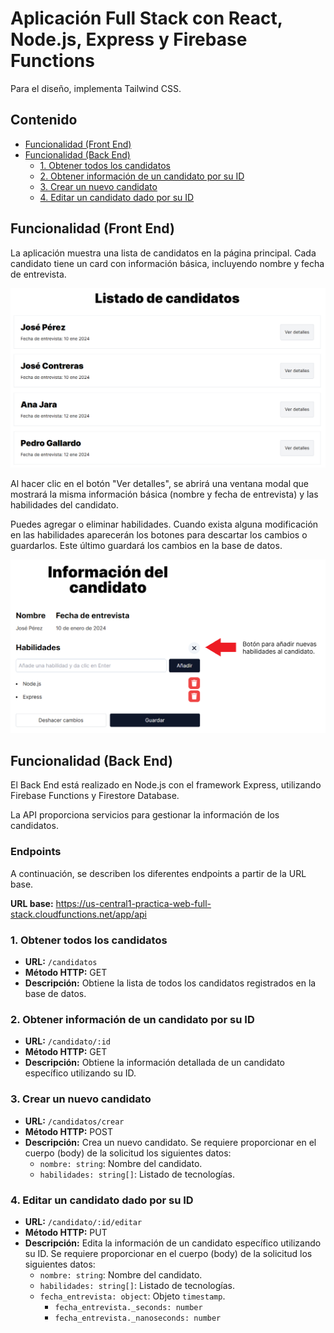 # Aplicación Full Stack con React, Node.js, Express y Firebase Functions

Para el diseño, implementa Tailwind CSS.

## Contenido

- [Funcionalidad (Front End)](#funcionalidad-front-end)
- [Funcionalidad (Back End)](#funcionalidad-back-end)
  - [1. Obtener todos los candidatos](#1-obtener-todos-los-candidatos)
  - [2. Obtener información de un candidato por su ID](#2-obtener-información-de-un-candidato-por-su-id)
  - [3. Crear un nuevo candidato](#3-crear-un-nuevo-candidato)
  - [4. Editar un candidato dado por su ID](#4-editar-un-candidato-dado-por-su-id)

## Funcionalidad (Front End)

La aplicación muestra una lista de candidatos en la página principal. Cada candidato tiene un card con información básica, incluyendo nombre y fecha de entrevista.

![Listado de candidatos](/imgs/listado.png)

Al hacer clic en el botón "Ver detalles", se abrirá una ventana modal que mostrará la misma información básica (nombre y fecha de entrevista) y las habilidades del candidato.

Puedes agregar o eliminar habilidades. Cuando exista alguna modificación en las habilidades aparecerán los botones para descartar los cambios o guardarlos. Este último guardará los cambios en la base de datos.

![Información del candidato](./imgs/modal.png)

## Funcionalidad (Back End)

El Back End está realizado en Node.js con el framework Express, utilizando Firebase Functions y Firestore Database.

La API proporciona servicios para gestionar la información de los candidatos.

### Endpoints

A continuación, se describen los diferentes endpoints a partir de la URL base.

**URL base:** https://us-central1-practica-web-full-stack.cloudfunctions.net/app/api

### 1. Obtener todos los candidatos

- **URL:** `/candidatos`
- **Método HTTP:** GET
- **Descripción:** Obtiene la lista de todos los candidatos registrados en la base de datos.

### 2. Obtener información de un candidato por su ID

- **URL:** `/candidato/:id`
- **Método HTTP:** GET
- **Descripción:** Obtiene la información detallada de un candidato específico utilizando su ID.

### 3. Crear un nuevo candidato

- **URL:** `/candidatos/crear`
- **Método HTTP:** POST
- **Descripción:** Crea un nuevo candidato. Se requiere proporcionar en el cuerpo (body) de la solicitud los siguientes datos:
  - `nombre: string`: Nombre del candidato.
  - `habilidades: string[]`: Listado de tecnologías.

### 4. Editar un candidato dado por su ID

- **URL:** `/candidato/:id/editar`
- **Método HTTP:** PUT
- **Descripción:** Edita la información de un candidato específico utilizando su ID. Se requiere proporcionar en el cuerpo (body) de la solicitud los siguientes datos:
  - `nombre: string`: Nombre del candidato.
  - `habilidades: string[]`: Listado de tecnologías.
  - `fecha_entrevista: object`: Objeto `timestamp`.
    - `fecha_entrevista._seconds: number`
    - `fecha_entrevista._nanoseconds: number`
